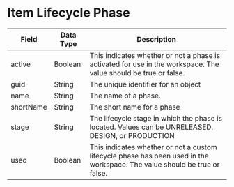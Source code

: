 # Item Lifecycle Phase

| Field<br> | Data Type<br> | Description<br> |
|  --- |  --- |  --- | 
| active<br> | Boolean<br> | This indicates whether or not a phase is activated for use in the workspace. The value should be true or false.<br> |
| guid<br> | String<br> | The unique identifier for an object<br> |
| name<br> | String<br> | The name of a phase.<br> |
| shortName<br> | String<br> | The short name for a phase<br> |
| stage<br> | String<br> | The lifecycle stage in which the phase is located. Values can be UNRELEASED, DESIGN, or PRODUCTION<br> |
| used<br> | Boolean<br> | This indicates whether or not a custom lifecycle phase has been used in the workspace. The value should be true or false.<br> |

